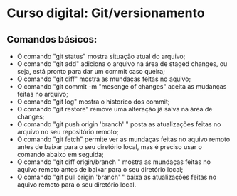 # Curso digital: Git/versionamento

## Comandos básicos:

* O comando "git status" mostra situação atual do arquivo;
* O comando "git add" adiciona o arquivo na área de staged changes, ou seja, está pronto para dar um commit caso queira;
* O comando "git diff" mostra as mundaças feitas no aquivo;
* O comando "git commit -m "mesenge of changes" aceita as mudanças feitas no arquivo;
* O comando "git log" mostra o historico dos commit;
* O comando "git restore" remove uma alteração já salva na área de changes;
* O comando "git push origin 'branch' " posta as atualizações feitas no arquivo no seu repositório remoto;
* O comando "git fetch" permite ver as mundaças feitas no aquivo remoto antes de baixar para o seu diretório local, mas é preciso usar o comando abaixo em seguida;
* O comando "git diff origin/branch " mostra as mundaças feitas no aquivo remoto antes de baixar para o seu diretório local;
* O comando "git pull origin 'branch' " baixa as atualizações feitas no aquivo remoto para o seu diretório local.
